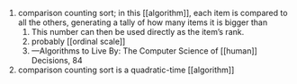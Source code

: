 1. comparison counting sort; in this [[algorithm]], each item is compared to all the others, generating a tally of how many items it is bigger than
	1. This number can then be used directly as the item’s rank.
	2. probably [[ordinal scale]]
	3. —Algorithms to Live By: The Computer Science of [[human]] Decisions, 84
2. comparison counting sort is a quadratic-time [[algorithm]]